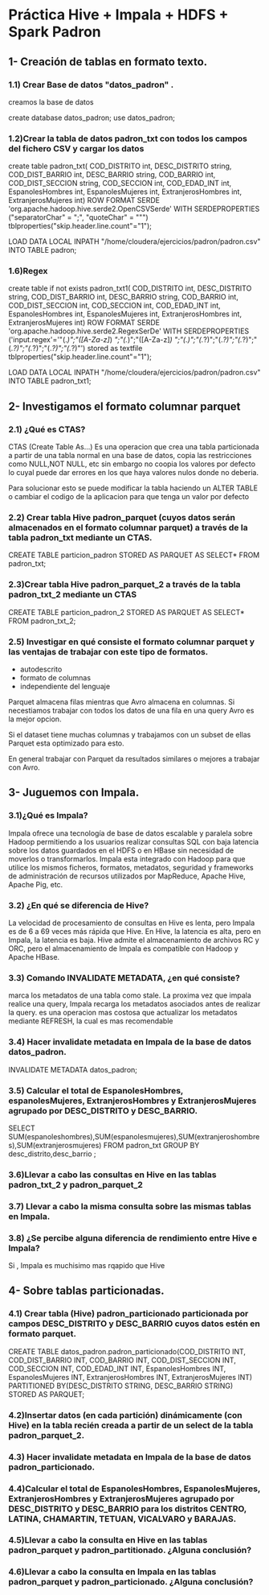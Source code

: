# Práctica Hive + Impala + HDFS + Spark Padron

## 1- Creación de tablas en formato texto.
### 1.1) Crear Base de datos "datos_padron" .
creamos la base de datos 


create database datos_padron;
use datos_padron;
### 1.2)Crear la tabla de datos padron_txt con todos los campos del fichero CSV y cargar los datos 


create table padron_txt(
COD_DISTRITO int,
DESC_DISTRITO string,
COD_DIST_BARRIO int,
DESC_BARRIO string,
COD_BARRIO int,
COD_DIST_SECCION string,
COD_SECCION int,
COD_EDAD_INT int,
EspanolesHombres int,
EspanolesMujeres int,
ExtranjerosHombres int,
ExtranjerosMujeres int)
ROW FORMAT SERDE 'org.apache.hadoop.hive.serde2.OpenCSVSerde'
WITH SERDEPROPERTIES ("separatorChar" = "\;", "quoteChar" = "\"")
tblproperties("skip.header.line.count"="1");

LOAD DATA LOCAL INPATH "/home/cloudera/ejercicios/padron/padron.csv" INTO TABLE padron;

### 1.6)Regex  

create table if not exists padron_txt1(
COD_DISTRITO int,
DESC_DISTRITO string,
COD_DIST_BARRIO int,
DESC_BARRIO string,
COD_BARRIO int,
COD_DIST_SECCION int,
COD_SECCION int,
COD_EDAD_INT int,
EspanolesHombres int,
EspanolesMujeres int,
ExtranjerosHombres int,
ExtranjerosMujeres int)
ROW FORMAT SERDE 'org.apache.hadoop.hive.serde2.RegexSerDe'
WITH SERDEPROPERTIES ('input.regex'='"(.*)";"([A-Za-z]*) *";"(.*)";"([A-Za-z]*) *";"(.*)";"(.*?)";"(.*?)";"(.*?)";"(.*?)";"(.*?)";"(.*?)";"(.*?)"')
stored as textfile
tblproperties("skip.header.line.count"="1");



LOAD DATA LOCAL INPATH "/home/cloudera/ejercicios/padron/padron.csv" INTO TABLE padron_txt1;

## 2- Investigamos el formato columnar parquet
 
### 2.1) ¿Qué es CTAS?

CTAS (Create Table As...) 
Es una operacion que crea una tabla particionada a partir de una tabla normal en una base de datos, copia las restricciones como NULL,NOT NULL, etc sin embargo no coopia los valores por defecto lo cuyal puede dar errores en los que  haya valores nulos donde no deberia.

Para solucionar esto se puede modificar la tabla haciendo un ALTER TABLE o cambiar el codigo de la aplicacion para que tenga un valor por defecto  

### 2.2) Crear tabla Hive padron_parquet (cuyos datos serán almacenados en el formato columnar parquet) a través de la tabla padron_txt mediante un CTAS.

CREATE TABLE particion_padron STORED AS PARQUET AS SELECT*  FROM padron_txt;

### 2.3)Crear tabla Hive padron_parquet_2 a través de la tabla padron_txt_2 mediante un CTAS

CREATE TABLE particion_padron_2 STORED AS PARQUET AS SELECT*  FROM padron_txt_2;

### 2.5) Investigar en qué consiste el formato columnar parquet y las ventajas de trabajar con este tipo de formatos.
+ autodescrito 
+ formato de columnas
+ independiente del lenguaje

Parquet almacena filas mientras que  Avro almacena en columnas. Si necestiamos trabajar con todos los datos de una fila en una query Avro es la mejor opcion. 

Si el dataset tiene muchas columnas y trabajamos con un subset de ellas Parquet esta optimizado para esto.

En general trabajar con Parquet da resultados similares o mejores a trabajar con Avro.
## 3- Juguemos con Impala.

###  3.1)¿Qué es Impala?
Impala ofrece una tecnología de base de datos escalable y paralela sobre Hadoop permitiendo a los usuarios realizar consultas SQL con baja latencia sobre los datos guardados en el HDFS o en HBase sin necesidad de moverlos o transformarlos. Impala esta integrado con Hadoop para que utilice los mismos ficheros, formatos, metadatos, seguridad y frameworks de administración de recursos utilizados por MapReduce, Apache Hive, Apache Pig, etc.

### 3.2) ¿En qué se diferencia de Hive?
La velocidad de procesamiento de consultas en Hive es lenta, pero Impala es de 6 a 69 veces más rápida que Hive. En Hive, la latencia es alta, pero en Impala, la latencia es baja. Hive admite el almacenamiento de archivos RC y ORC, pero el almacenamiento de Impala es compatible con Hadoop y Apache HBase.

### 3.3)  Comando INVALIDATE METADATA, ¿en qué consiste?
marca los metadatos de una tabla como stale. La proxima vez que impala realice una query, Impala recarga los metadatos asociados antes de realizar la query. es una operacion mas costosa que actualizar los metadatos mediante REFRESH, la cual es mas recomendable

### 3.4) Hacer invalidate metadata en Impala de la base de datos datos_padron.

INVALIDATE METADATA datos_padron;

### 3.5) Calcular el total de EspanolesHombres, espanolesMujeres, ExtranjerosHombres y ExtranjerosMujeres agrupado por DESC_DISTRITO y DESC_BARRIO.

SELECT SUM(espanoleshombres),SUM(espanolesmujeres),SUM(extranjeroshombres),SUM(extranjerosmujeres) FROM padron_txt
  GROUP BY desc_distrito,desc_barrio ;

### 3.6)Llevar a cabo las consultas en Hive en las tablas padron_txt_2 y padron_parquet_2 
### 3.7) Llevar a cabo la misma consulta sobre las mismas tablas en Impala. 
### 3.8) ¿Se percibe alguna diferencia de rendimiento entre Hive e Impala?
Si , Impala es muchisimo mas rqapido que Hive


## 4- Sobre tablas particionadas.

### 4.1) Crear tabla (Hive) padron_particionado particionada por campos DESC_DISTRITO y DESC_BARRIO cuyos datos estén en formato parquet.

CREATE TABLE datos_padron.padron_particionado(COD_DISTRITO INT, COD_DIST_BARRIO INT,
COD_BARRIO INT, COD_DIST_SECCION INT,
COD_SECCION INT, COD_EDAD_INT INT,
EspanolesHombres INT, EspanolesMujeres INT,
ExtranjerosHombres INT, ExtranjerosMujeres INT)
PARTITIONED BY(DESC_DISTRITO STRING, DESC_BARRIO STRING)
STORED AS PARQUET;

### 4.2)Insertar datos (en cada partición) dinámicamente (con Hive) en la tabla recién creada a partir de un select de la tabla padron_parquet_2.

### 4.3) Hacer invalidate metadata en Impala de la base de datos padron_particionado.

### 4.4)Calcular el total de EspanolesHombres, EspanolesMujeres, ExtranjerosHombres y ExtranjerosMujeres agrupado por DESC_DISTRITO y DESC_BARRIO para los distritos CENTRO, LATINA, CHAMARTIN, TETUAN, VICALVARO y BARAJAS.

### 4.5)Llevar a cabo la consulta en Hive en las tablas padron_parquet y padron_partitionado. ¿Alguna conclusión?

### 4.6)Llevar a cabo la consulta en Impala en las tablas padron_parquet y padron_particionado. ¿Alguna conclusión?